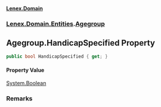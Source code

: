 #### [Lenex.Domain](index.md 'index')
### [Lenex.Domain.Entities](Lenex.Domain.Entities.md 'Lenex.Domain.Entities').[Agegroup](Lenex.Domain.Entities.Agegroup.md 'Lenex.Domain.Entities.Agegroup')

## Agegroup.HandicapSpecified Property

```csharp
public bool HandicapSpecified { get; }
```

#### Property Value
[System.Boolean](https://docs.microsoft.com/en-us/dotnet/api/System.Boolean 'System.Boolean')

### Remarks